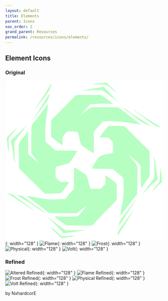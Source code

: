 ```yaml
---
layout: default
title: Elements
parent: Icons
nav_order: 2
grand_parent: Resources
permalink: /resources/icons/elements/
---
```


## Element Icons

### Original

![Altered](images/Altered.png){: width="128" }
![Flame](images/Flame.png){: width="128" }
![Frost](images/Frost.png){: width="128" }
![Physical](images/Physical.png){: width="128" }
![Volt](images/Volt.png){: width="128" }

### Refined

![Altered Refined](images/Altered_R.png){: width="128" }
![Flame Refined](images/Flame_R.png){: width="128" }
![Frost Refined](images/Frost_R.png){: width="128" }
![Physical Refined](images/Physical_R.png){: width="128" }
![Volt Refined](images/Volt_R.png){: width="128" }

by NxhardcorE
